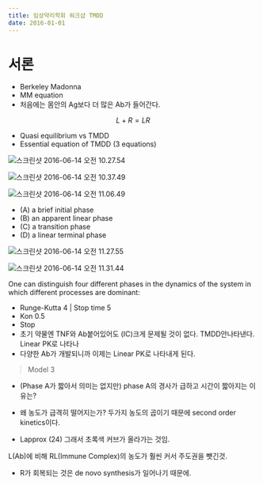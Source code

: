 ```yaml
---
title: 임상약리학회 워크샵 TMDD
date: 2016-01-01
---
```


# 서론

- Berkeley Madonna
- MM equation
- 처음에는 몸안의 Ag보다 더 많은 Ab가 들어간다.

$$ L+R = LR $$

- Quasi equilibrium vs TMDD
- Essential equation of TMDD (3 equations)

![스크린샷 2016-06-14 오전 10.27.54](http://i.imgur.com/ZlSRrqm.png)

![스크린샷 2016-06-14 오전 10.37.49](http://i.imgur.com/7mZ0dUx.png)

![스크린샷 2016-06-14 오전 11.06.49](http://i.imgur.com/idGKSiO.png)

- (A) a brief initial phase
- (B) an apparent linear phase
- (C) a transition phase
- (D) a linear terminal phase

![스크린샷 2016-06-14 오전 11.27.55](http://i.imgur.com/LhrJGte.png)

![스크린샷 2016-06-14 오전 11.31.44](http://i.imgur.com/A41g2qw.png)

One can distinguish four different phases in the dynamics
of the system in which different processes are dominant:

- Runge-Kutta 4 | Stop time 5
- Kon 0.5
- Stop
- 초기 약물엔 TNF와 Ab붙어있어도 (IC)크게 문제될 것이 없다. TMDD안나타낸다. Linear PK로 나타나
- 다양한 Ab가 개발되니까 이제는 Linear PK로 나타내게 된다.


> Model 3

- (Phase A가 짧아서 의미는 없지만) phase A의 경사가 급하고 시간이 짧아지는 이유는?
- 왜 농도가 급격히 떨어지는가? 두가지 농도의 곱이기 때문에 second order kinetics이다.

- Lapprox (24) 그래서 초록색 커브가 올라가는 것임.

L(Ab)에 비해 RL(Immune Complex)의 농도가 훨씬 커서 주도권을 뺏긴것.

- R가 회복되는 것은 de novo synthesis가 일어나기 때문에.
